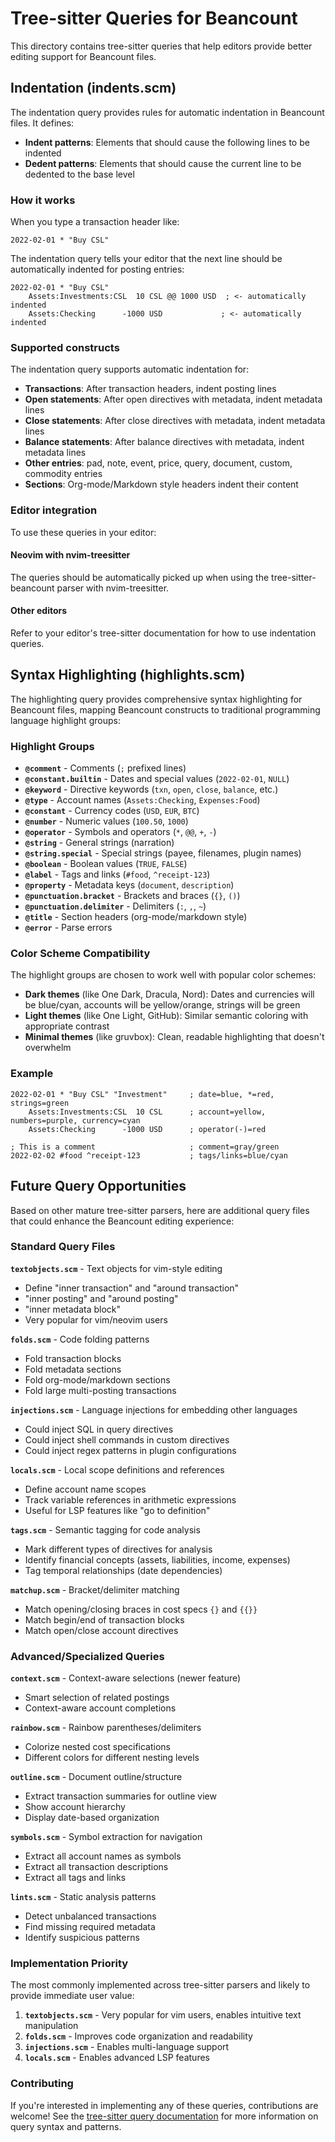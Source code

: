 # Tree-sitter Queries for Beancount

This directory contains tree-sitter queries that help editors provide better editing support for Beancount files.

## Indentation (indents.scm)

The indentation query provides rules for automatic indentation in Beancount files. It defines:

- **Indent patterns**: Elements that should cause the following lines to be indented
- **Dedent patterns**: Elements that should cause the current line to be dedented to the base level

### How it works

When you type a transaction header like:
```beancount
2022-02-01 * "Buy CSL"
```

The indentation query tells your editor that the next line should be automatically indented for posting entries:
```beancount
2022-02-01 * "Buy CSL"
    Assets:Investments:CSL  10 CSL @@ 1000 USD  ; <- automatically indented
    Assets:Checking      -1000 USD             ; <- automatically indented
```

### Supported constructs

The indentation query supports automatic indentation for:

- **Transactions**: After transaction headers, indent posting lines
- **Open statements**: After open directives with metadata, indent metadata lines  
- **Close statements**: After close directives with metadata, indent metadata lines
- **Balance statements**: After balance directives with metadata, indent metadata lines
- **Other entries**: pad, note, event, price, query, document, custom, commodity entries
- **Sections**: Org-mode/Markdown style headers indent their content

### Editor integration

To use these queries in your editor:

#### Neovim with nvim-treesitter
The queries should be automatically picked up when using the tree-sitter-beancount parser with nvim-treesitter.

#### Other editors
Refer to your editor's tree-sitter documentation for how to use indentation queries.

## Syntax Highlighting (highlights.scm)

The highlighting query provides comprehensive syntax highlighting for Beancount files, mapping Beancount constructs to traditional programming language highlight groups:

### Highlight Groups

- **`@comment`** - Comments (`;` prefixed lines)
- **`@constant.builtin`** - Dates and special values (`2022-02-01`, `NULL`)
- **`@keyword`** - Directive keywords (`txn`, `open`, `close`, `balance`, etc.)
- **`@type`** - Account names (`Assets:Checking`, `Expenses:Food`)
- **`@constant`** - Currency codes (`USD`, `EUR`, `BTC`)
- **`@number`** - Numeric values (`100.50`, `1000`)
- **`@operator`** - Symbols and operators (`*`, `@@`, `+`, `-`)
- **`@string`** - General strings (narration)
- **`@string.special`** - Special strings (payee, filenames, plugin names)
- **`@boolean`** - Boolean values (`TRUE`, `FALSE`)
- **`@label`** - Tags and links (`#food`, `^receipt-123`)
- **`@property`** - Metadata keys (`document`, `description`)
- **`@punctuation.bracket`** - Brackets and braces (`{}`, `()`)
- **`@punctuation.delimiter`** - Delimiters (`:`, `,`, `~`)
- **`@title`** - Section headers (org-mode/markdown style)
- **`@error`** - Parse errors

### Color Scheme Compatibility

The highlight groups are chosen to work well with popular color schemes:

- **Dark themes** (like One Dark, Dracula, Nord): Dates and currencies will be blue/cyan, accounts will be yellow/orange, strings will be green
- **Light themes** (like One Light, GitHub): Similar semantic coloring with appropriate contrast
- **Minimal themes** (like gruvbox): Clean, readable highlighting that doesn't overwhelm

### Example

```beancount
2022-02-01 * "Buy CSL" "Investment"     ; date=blue, *=red, strings=green
    Assets:Investments:CSL  10 CSL      ; account=yellow, numbers=purple, currency=cyan
    Assets:Checking      -1000 USD      ; operator(-)=red

; This is a comment                     ; comment=gray/green
2022-02-02 #food ^receipt-123           ; tags/links=blue/cyan
```

## Future Query Opportunities

Based on other mature tree-sitter parsers, here are additional query files that could enhance the Beancount editing experience:

### Standard Query Files

**`textobjects.scm`** - Text objects for vim-style editing
- Define "inner transaction" and "around transaction" 
- "inner posting" and "around posting"
- "inner metadata block"
- Very popular for vim/neovim users

**`folds.scm`** - Code folding patterns
- Fold transaction blocks
- Fold metadata sections  
- Fold org-mode/markdown sections
- Fold large multi-posting transactions

**`injections.scm`** - Language injections for embedding other languages
- Could inject SQL in query directives
- Could inject shell commands in custom directives
- Could inject regex patterns in plugin configurations

**`locals.scm`** - Local scope definitions and references
- Define account name scopes
- Track variable references in arithmetic expressions
- Useful for LSP features like "go to definition"

**`tags.scm`** - Semantic tagging for code analysis
- Mark different types of directives for analysis
- Identify financial concepts (assets, liabilities, income, expenses)
- Tag temporal relationships (date dependencies)

**`matchup.scm`** - Bracket/delimiter matching
- Match opening/closing braces in cost specs `{}` and `{{}}`
- Match begin/end of transaction blocks
- Match open/close account directives

### Advanced/Specialized Queries

**`context.scm`** - Context-aware selections (newer feature)
- Smart selection of related postings
- Context-aware account completions

**`rainbow.scm`** - Rainbow parentheses/delimiters
- Colorize nested cost specifications
- Different colors for different nesting levels

**`outline.scm`** - Document outline/structure
- Extract transaction summaries for outline view
- Show account hierarchy
- Display date-based organization

**`symbols.scm`** - Symbol extraction for navigation
- Extract all account names as symbols
- Extract all transaction descriptions
- Extract all tags and links

**`lints.scm`** - Static analysis patterns
- Detect unbalanced transactions
- Find missing required metadata
- Identify suspicious patterns

### Implementation Priority

The most commonly implemented across tree-sitter parsers and likely to provide immediate user value:

1. **`textobjects.scm`** - Very popular for vim users, enables intuitive text manipulation
2. **`folds.scm`** - Improves code organization and readability
3. **`injections.scm`** - Enables multi-language support
4. **`locals.scm`** - Enables advanced LSP features

### Contributing

If you're interested in implementing any of these queries, contributions are welcome! See the [tree-sitter query documentation](https://tree-sitter.github.io/tree-sitter/syntax-highlighting#queries) for more information on query syntax and patterns.